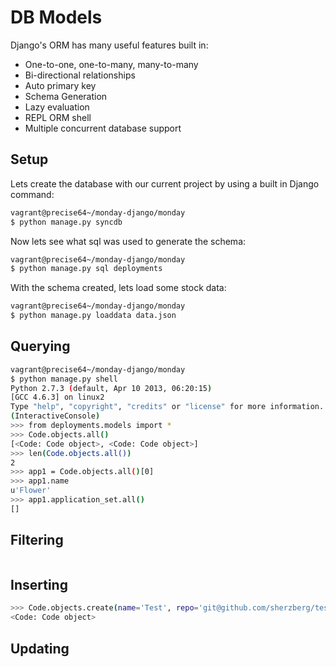 DB Models
=========

Django's ORM has many useful features built in:

- One-to-one, one-to-many, many-to-many
- Bi-directional relationships
- Auto primary key
- Schema Generation
- Lazy evaluation
- REPL ORM shell
- Multiple concurrent database support

Setup
-----

Lets create the database with our current project by using a built in Django command:

```bash
vagrant@precise64~/monday-django/monday
$ python manage.py syncdb
```

Now lets see what sql was used to generate the schema:

```bash
vagrant@precise64~/monday-django/monday
$ python manage.py sql deployments
```

With the schema created, lets load some stock data:

```bash
vagrant@precise64~/monday-django/monday
$ python manage.py loaddata data.json
```

Querying
--------

```bash
vagrant@precise64~/monday-django/monday
$ python manage.py shell
Python 2.7.3 (default, Apr 10 2013, 06:20:15) 
[GCC 4.6.3] on linux2
Type "help", "copyright", "credits" or "license" for more information.
(InteractiveConsole)
>>> from deployments.models import *
>>> Code.objects.all()
[<Code: Code object>, <Code: Code object>]
>>> len(Code.objects.all())
2
>>> app1 = Code.objects.all()[0]
>>> app1.name
u'Flower'
>>> app1.application_set.all()
[]
```

Filtering
---------

```bash
```

Inserting
---------

```bash
>>> Code.objects.create(name='Test', repo='git@github.com/sherzberg/test.git')
<Code: Code object>
```

Updating
--------
